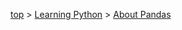 <!-- パンくずリスト -->
[top](../index.md) > [Learning Python](./contents.md) > [About Pandas](./about_pandas.md)
